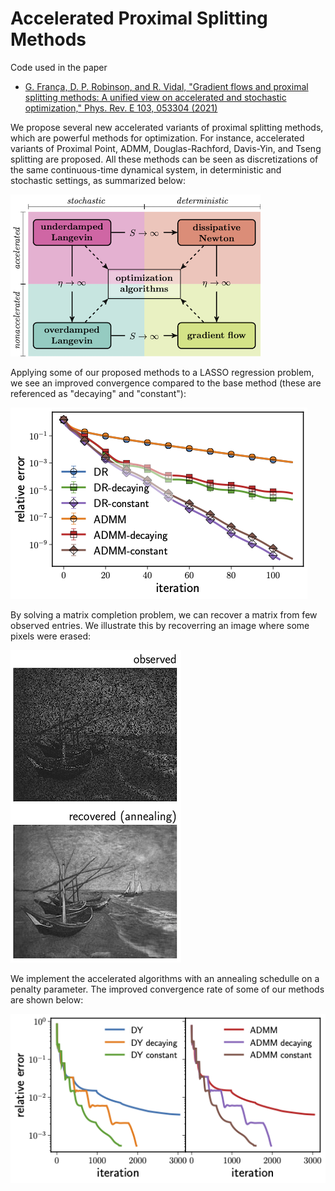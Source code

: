 # Accelerated Proximal Splitting Methods

Code used in the paper
* [G. França, D. P. Robinson, and R. Vidal, "Gradient flows and proximal splitting methods: A unified view on accelerated and stochastic optimization," Phys. Rev. E 103, 053304 (2021)](https://journals.aps.org/pre/abstract/10.1103/PhysRevE.103.053304)

We propose several new accelerated variants of proximal splitting methods, which are powerful methods for optimization.
For instance, accelerated variants of Proximal Point, ADMM, Douglas-Rachford, Davis-Yin, and Tseng splitting are proposed.
All these methods can be seen as discretizations of the same continuous-time dynamical system, in deterministic and
stochastic settings, as summarized below:

![](https://github.com/guisf/accelerated_proximal_splitting/blob/main/figs/diagram.png)

Applying some of our proposed methods to a LASSO regression problem, we see an improved convergence
compared to the base method (these are referenced as "decaying" and "constant"):

![](https://github.com/guisf/accelerated_proximal_splitting/blob/main/figs/lasso2.png)

By solving a matrix completion problem, we can recover a matrix from few observed entries.
We illustrate this by recoverring an image where some pixels were erased:

![](https://github.com/guisf/accelerated_proximal_splitting/blob/main/figs/boats_copy.png)

We implement the accelerated algorithms with an annealing schedulle on a penalty parameter. The improved convergence rate
of some of our methods are shown below:

![](https://github.com/guisf/accelerated_proximal_splitting/blob/main/figs/boat_annealing.png)
